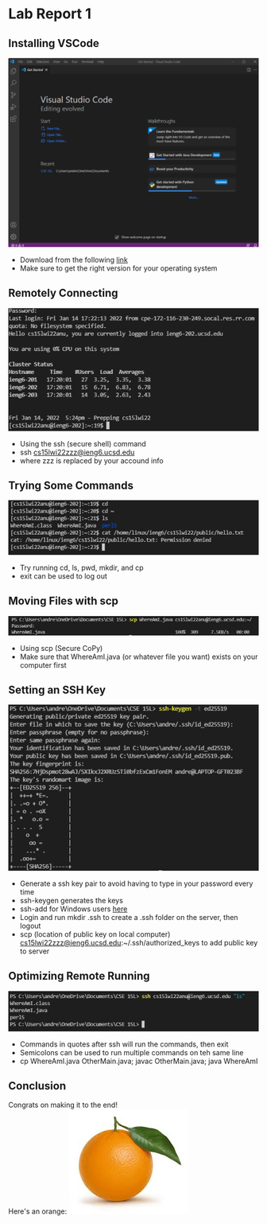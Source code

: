 # Lab Report 1

## Installing VSCode

![Image](./report1-images/InstallingVScode.png)

* Download from the following [link]("https://code.visualstudio.com/download")
* Make sure to get the right version for your operating system

## Remotely Connecting
![Image](./report1-images/RemotelyConnecting.png)

* Using the ssh (secure shell) command
* ssh cs15lwi22zzz@ieng6.ucsd.edu
* where zzz is replaced by your accound info

## Trying Some Commands
![Image](./report1-images/TryingSomeCommands.png)
* Try running cd, ls, pwd, mkdir, and cp
* exit can be used to log out

## Moving Files with scp
![Image](./report1-images/MovingFiles.png)
* Using scp (Secure CoPy)
* Make sure that WhereAmI.java (or whatever file you want) exists on your computer first

## Setting an SSH Key
![Image](./report1-images/sshkeygen.png)
* Generate a ssh key pair to avoid having to type in your password every time
* ssh-keygen generates the keys
* ssh-add for Windows users [here](https://docs.microsoft.com/en-us/windows-server/administration/openssh/openssh_keymanagement#user-key-generation)
* Login and run mkdir .ssh to create a .ssh folder on the server, then logout
* scp (location of public key on local computer) cs15lwi22zzz@ieng6.ucsd.edu:~/.ssh/authorized_keys to add public key to server

## Optimizing Remote Running
![Image](./report1-images/optimizingremote.png)
* Commands in quotes after ssh will run the commands, then exit
* Semicolons can be used to run multiple commands on teh same line
* cp WhereAmI.java OtherMain.java; javac OtherMain.java; java WhereAmI

## Conclusion
Congrats on making it to the end! <br>
Here's an orange:
![Image](./report1-images/orange.jfif)